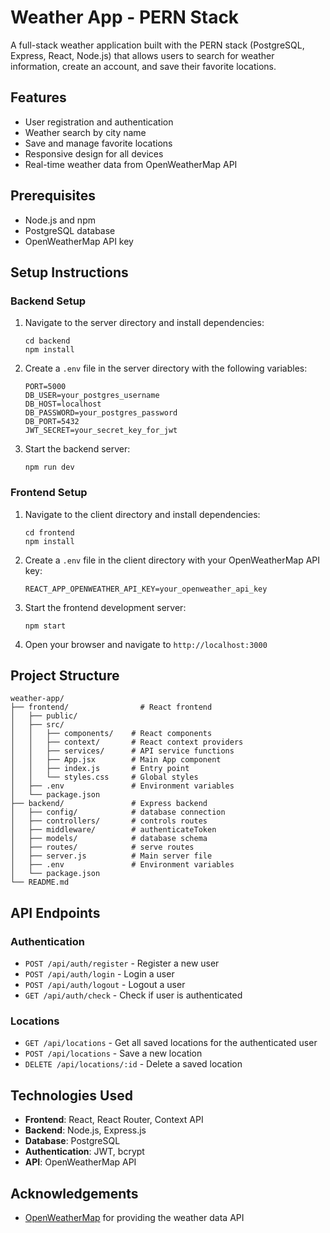 # Weather App - PERN Stack

A full-stack weather application built with the PERN stack (PostgreSQL, Express, React, Node.js) that allows users to search for weather information, create an account, and save their favorite locations.

## Features

- User registration and authentication
- Weather search by city name
- Save and manage favorite locations
- Responsive design for all devices
- Real-time weather data from OpenWeatherMap API

## Prerequisites

- Node.js and npm
- PostgreSQL database
- OpenWeatherMap API key

## Setup Instructions

### Backend Setup

1. Navigate to the server directory and install dependencies:
   ```
   cd backend
   npm install
   ```

2. Create a `.env` file in the server directory with the following variables:
   ```
   PORT=5000
   DB_USER=your_postgres_username
   DB_HOST=localhost
   DB_PASSWORD=your_postgres_password
   DB_PORT=5432
   JWT_SECRET=your_secret_key_for_jwt
   ```

3. Start the backend server:
   ```
   npm run dev
   ```

### Frontend Setup

1. Navigate to the client directory and install dependencies:
   ```
   cd frontend
   npm install
   ```

2. Create a `.env` file in the client directory with your OpenWeatherMap API key:
   ```
   REACT_APP_OPENWEATHER_API_KEY=your_openweather_api_key
   ```

3. Start the frontend development server:
   ```
   npm start
   ```

4. Open your browser and navigate to `http://localhost:3000`

## Project Structure

```
weather-app/
├── frontend/                # React frontend
│   ├── public/
│   ├── src/
│   │   ├── components/    # React components
│   │   ├── context/       # React context providers
│   │   ├── services/      # API service functions
│   │   ├── App.jsx        # Main App component
│   │   ├── index.js       # Entry point
│   │   └── styles.css     # Global styles
│   ├── .env               # Environment variables
│   └── package.json
├── backend/               # Express backend
│   ├── config/            # database connection
│   ├── controllers/       # controls routes
│   ├── middleware/        # authenticateToken
│   ├── models/            # database schema
│   ├── routes/            # serve routes
│   ├── server.js          # Main server file
│   ├── .env               # Environment variables
│   └── package.json
└── README.md
```

## API Endpoints

### Authentication
- `POST /api/auth/register` - Register a new user
- `POST /api/auth/login` - Login a user
- `POST /api/auth/logout` - Logout a user
- `GET /api/auth/check` - Check if user is authenticated

### Locations
- `GET /api/locations` - Get all saved locations for the authenticated user
- `POST /api/locations` - Save a new location
- `DELETE /api/locations/:id` - Delete a saved location

## Technologies Used

- **Frontend**: React, React Router, Context API
- **Backend**: Node.js, Express.js
- **Database**: PostgreSQL
- **Authentication**: JWT, bcrypt
- **API**: OpenWeatherMap API


## Acknowledgements

- [OpenWeatherMap](https://openweathermap.org/) for providing the weather data API
